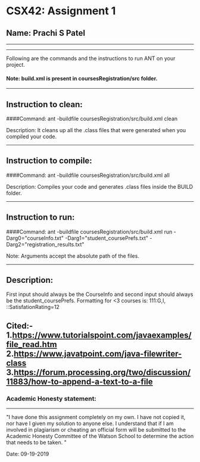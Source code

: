 # CSX42: Assignment 1
## Name: Prachi S Patel

-----------------------------------------------------------------------
-----------------------------------------------------------------------


Following are the commands and the instructions to run ANT on your project.
#### Note: build.xml is present in coursesRegistration/src folder.

-----------------------------------------------------------------------
## Instruction to clean:

####Command: ant -buildfile coursesRegistration/src/build.xml clean

Description: It cleans up all the .class files that were generated when you
compiled your code.

-----------------------------------------------------------------------
## Instruction to compile:

####Command: ant -buildfile coursesRegistration/src/build.xml all

Description: Compiles your code and generates .class files inside the BUILD folder.

-----------------------------------------------------------------------
## Instruction to run:

####Command: ant -buildfile coursesRegistration/src/build.xml run -Darg0="courseInfo.txt" -Darg1="student_coursePrefs.txt" -Darg2="registration_results.txt" 

Note: Arguments accept the absolute path of the files.


-----------------------------------------------------------------------
## Description:
First input should always be the CourseInfo and second input should always be the student_coursePrefs.
Formatting for <3 courses is:
111:G,I, ::SatisfationRating=12

Cited:-
1.https://www.tutorialspoint.com/javaexamples/file_read.htm
2.https://www.javatpoint.com/java-filewriter-class
3.https://forum.processing.org/two/discussion/11883/how-to-append-a-text-to-a-file
-----------------------------------------------------------------------
### Academic Honesty statement:
-----------------------------------------------------------------------

"I have done this assignment completely on my own. I have not copied
it, nor have I given my solution to anyone else. I understand that if
I am involved in plagiarism or cheating an official form will be
submitted to the Academic Honesty Committee of the Watson School to
determine the action that needs to be taken. "

Date: 09-19-2019


